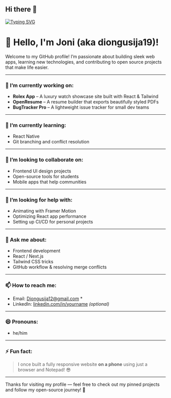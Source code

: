 ## Hi there 👋


<p>

<a href="https://git.io/typing-svg"><img src="https://readme-typing-svg.herokuapp.com?font=Fira+Code&size=15&pause=1000&color=E33919&width=435&lines=Welcome+to+my+github" alt="Typing SVG" /></a>
</p>


# 👋 Hello, I'm Joni (aka diongusija19)!

Welcome to my GitHub profile! I’m passionate about building sleek web apps, learning new technologies, and contributing to open source projects that make life easier.

---

### 🔭 I’m currently working on:
- **Rolex App** – A luxury watch showcase site built with React & Tailwind  
- **OpenResume** – A resume builder that exports beautifully styled PDFs  
- **BugTracker Pro** – A lightweight issue tracker for small dev teams

---

### 🌱 I’m currently learning:
- React Native  
- Git branching and conflict resolution

---

### 👯 I’m looking to collaborate on:
- Frontend UI design projects  
- Open-source tools for students  
- Mobile apps that help communities

---

### 🤔 I’m looking for help with:
- Animating with Framer Motion  
- Optimizing React app performance  
- Setting up CI/CD for personal projects

---

### 💬 Ask me about:
- Frontend development  
- React / Next.js  
- Tailwind CSS tricks  
- GitHub workflow & resolving merge conflicts

---

### 📫 How to reach me:
- Email: Diongusija12@gmail.com * 
- LinkedIn: [linkedin.com/in/yourname](https://linkedin.com/in/diongusija) *(optional)*

---

### 😄 Pronouns:
- he/him

---

### ⚡ Fun fact:
> I once built a fully responsive website **on a phone** using just a browser and Notepad! 😎

---

Thanks for visiting my profile — feel free to check out my pinned projects and follow my open-source journey! 🚀

